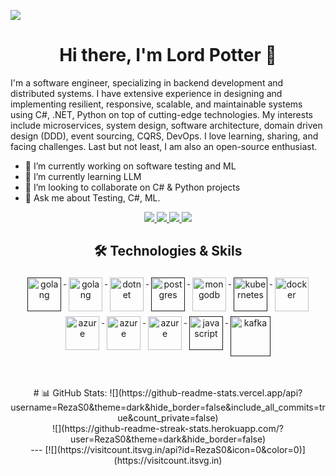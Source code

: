 ![](assets/header.png)

<h1 align="center">Hi there, I'm Lord Potter 👋</h1>

I'm a software engineer, specializing in backend development and distributed systems. I have extensive experience in designing and implementing resilient, responsive, scalable, and maintainable systems using C#, .NET, Python on top of cutting-edge technologies. My interests include microservices, system design, software architecture, domain driven design (DDD), event sourcing, CQRS, DevOps. I love learning, sharing, and facing challenges. Last but not least, I am also an open-source enthusiast.

- 🔭 I’m currently working on software testing and ML
- 🌱 I’m currently learning LLM
- 👯 I’m looking to collaborate on C# & Python projects
- 💬 Ask me about Testing, C#, ML.

<p align="center"> 
 <a href="https://twitter.com/twitter">
   <img src="https://img.shields.io/badge/%20-Twitter-%231DA1F2?logo=twitter&logoColor=white&style=for-the-badge" />
 </a>
  <a href="https://www.youtube.com">
   <img src="https://img.shields.io/badge/%20-YouTube-%23FF0000?logo=youtube&logoColor=white&style=for-the-badge" />
 </a>
 <a href="https://github.com/">
   <img src="https://img.shields.io/badge/%20-GitHub-black?logo=GitHub&logoColor=white&style=for-the-badge" />
 </a>
 <a href="https://www.linkedin.com/">
   <img src="https://img.shields.io/badge/%20-LinkedIn-%230A66C2?logo=linkedin&logoColor=white&style=for-the-badge&link=https://www.linkedin.com/in/mehdihadeli" />
 </a>
</p>

<h2 align="center">🛠 Technologies & Skils</h2>

<p align="center">
    <a href="">
        <img src="https://cdn.jsdelivr.net/gh/devicons/devicon/icons/csharp/csharp-original.svg" alt="golang" width="54"
            height="54" style="vertical-align:top; margin:4px;">
    </a>
    <a href="https://go.dev/">
        <img src="https://cdn.jsdelivr.net/gh/devicons/devicon/icons/python/python-original.svg" alt="golang"
            width="54" height="54" style="vertical-align:top; margin:4px;">
    </a>
    <a href="https://dotnet.microsoft.com/">
        <img src="https://cdn.jsdelivr.net/gh/devicons/devicon/icons/dotnetcore/dotnetcore-original.svg" width="54"
            height="54" alt="dotnet" style="vertical-align:top; margin:4px;">
    </a>
    <a href="">
        <img src="https://cdn.jsdelivr.net/gh/devicons/devicon/icons/microsoftsqlserver/microsoftsqlserver-plain.svg"
            width="54" height="54" alt="postgres" style="vertical-align:top; margin:4px">
    </a>
    <a href="https://www.mongodb.com/">
        <img src="https://cdn.jsdelivr.net/gh/devicons/devicon/icons/mongodb/mongodb-original-wordmark.svg" width="54"
            height="54" alt="mongodb" style="vertical-align:top; margin:4px;">
    </a>
    <a href="">
        <img src="https://cdn.jsdelivr.net/gh/devicons/devicon/icons/kubernetes/kubernetes-plain.svg" width="54"
            height="54" alt="kubernetes" style="vertical-align:top; margin:4px;">
    </a>
    <a href="https://hub.docker.com/">
        <img src="https://cdn.jsdelivr.net/gh/devicons/devicon/icons/docker/docker-original-wordmark.svg" width="54"
            height="54" alt="docker" style="vertical-align:top; margin:4px">
    </a>
     <a href="https://azure.microsoft.com">
        <img src="https://cdn.jsdelivr.net/gh/devicons/devicon/icons/azure/azure-original.svg" width="54" height="54"
            alt="azure" style="vertical-align:top; margin:4px">
    </a>
    <a href="https://azure.microsoft.com">
        <img src="https://cdn.jsdelivr.net/gh/devicons/devicon/icons/gitlab/gitlab-original.svg" width="54" height="54"
            alt="azure" style="vertical-align:top; margin:4px">
    </a>
    <a href="https://azure.microsoft.com">
        <img src="https://cdn.jsdelivr.net/gh/devicons/devicon/icons/jenkins/jenkins-original.svg" width="54" height="54"
            alt="azure" style="vertical-align:top; margin:4px">
    </a>
    <a href="">
        <img src="https://www.vectorlogo.zone/logos/rabbitmq/rabbitmq-icon.svg" width="54" height="54" alt="javascript"
            style="vertical-align:top; margin:4px">
    </a>
    <a href="">
        <img src="https://cdn.jsdelivr.net/gh/devicons/devicon/icons/selenium/selenium-original.svg"
            width="64" height="64" alt="kafka" style="vertical-align:top; margin:4px;">
    </a>
</p>

<br/>
<p align="center">
 # 📊 GitHub Stats:
 ![](https://github-readme-stats.vercel.app/api?username=RezaS0&theme=dark&hide_border=false&include_all_commits=true&count_private=false)<br/>
 ![](https://github-readme-streak-stats.herokuapp.com/?user=RezaS0&theme=dark&hide_border=false)<br/>
 ---
 [![](https://visitcount.itsvg.in/api?id=RezaS0&icon=0&color=0)](https://visitcount.itsvg.in)
</p>





